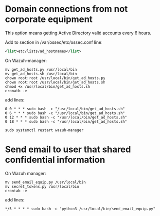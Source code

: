 # Domain connections from not corporate equipment
This option means getting Active Directory valid accounts every 6 hours.

Add to <ruleset> section in /var/ossec/etc/ossec.conf line:
```xml
<list>etc/lists/ad_hostnames</list>
```

On Wazuh-manager:
```
mv get_ad_hosts.py /usr/local/bin
mv get_ad_hosts.sh /usr/local/bin
chown root:root /usr/local/bin/get_ad_hosts.py
chown root:root /usr/local/bin/get_ad_hosts.sh
chmod +x /usr/local/bin/get_ad_hosts.sh
cronatb -e
```
add lines:
```
0 0 * * * sudo bash -c "/usr/local/bin/get_ad_hosts.sh"
0 6 * * * sudo bash -c "/usr/local/bin/get_ad_hosts.sh"
0 12 * * * sudo bash -c "/usr/local/bin/get_ad_hosts.sh"
0 18 * * * sudo bash -c "/usr/local/bin/get_ad_hosts.sh"
```
```
sudo systemctl restart wazuh-manager
```
# Send email to user that shared confidential information
On Wazuh manager:
```
mv send_email_equip.py /usr/local/bin
mv secret_tokens.py /usr/local/bin
crontab -e
```
add lines:
```
*/5 * * * * sudo bash -c "python3 /usr/local/bin/send_email_equip.py"
```
